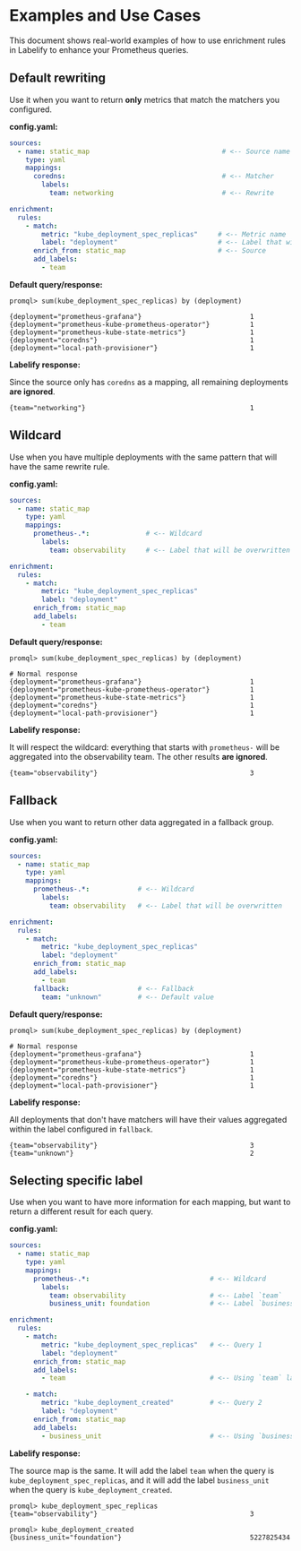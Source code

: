 # Examples and Use Cases

This document shows real-world examples of how to use enrichment rules in Labelify to enhance your Prometheus queries.

## Default rewriting

Use it when you want to return **only** metrics that match the matchers you configured.

**config.yaml:**
```yaml
sources:
  - name: static_map                                 # <-- Source name
    type: yaml
    mappings:
      coredns:                                       # <-- Matcher
        labels:
          team: networking                           # <-- Rewrite

enrichment:
  rules:
    - match:
        metric: "kube_deployment_spec_replicas"     # <-- Metric name
        label: "deployment"                         # <-- Label that will be overwritten
      enrich_from: static_map                       # <-- Source
      add_labels:
        - team
```

**Default query/response:**
```
promql> sum(kube_deployment_spec_replicas) by (deployment)

{deployment="prometheus-grafana"}                           1
{deployment="prometheus-kube-prometheus-operator"}          1
{deployment="prometheus-kube-state-metrics"}                1
{deployment="coredns"}                                      1
{deployment="local-path-provisioner"}                       1
```

**Labelify response:**

Since the source only has `coredns` as a mapping, all remaining deployments **are ignored**.

```
{team="networking"}                                         1
```

## Wildcard

Use when you have multiple deployments with the same pattern that will have the same rewrite rule.

**config.yaml:**
```yaml
sources:
  - name: static_map
    type: yaml
    mappings:
      prometheus-.*:              # <-- Wildcard
        labels:
          team: observability     # <-- Label that will be overwritten

enrichment:
  rules:
    - match:
        metric: "kube_deployment_spec_replicas"
        label: "deployment"
      enrich_from: static_map
      add_labels:
        - team
```

**Default query/response:**
```
promql> sum(kube_deployment_spec_replicas) by (deployment)

# Normal response
{deployment="prometheus-grafana"}                           1
{deployment="prometheus-kube-prometheus-operator"}          1
{deployment="prometheus-kube-state-metrics"}                1
{deployment="coredns"}                                      1
{deployment="local-path-provisioner"}                       1
```

**Labelify response:**

It will respect the wildcard: everything that starts with `prometheus-` will be aggregated into the observability team. The other results **are ignored**.

```
{team="observability"}                                      3
```

## Fallback

Use when you want to return other data aggregated in a fallback group.

**config.yaml:**
```yaml
sources:
  - name: static_map
    type: yaml
    mappings:
      prometheus-.*:            # <-- Wildcard
        labels:
          team: observability   # <-- Label that will be overwritten

enrichment:
  rules:
    - match:
        metric: "kube_deployment_spec_replicas"
        label: "deployment"
      enrich_from: static_map
      add_labels:
        - team
      fallback:                 # <-- Fallback
        team: "unknown"         # <-- Default value
```

**Default query/response:**
```
promql> sum(kube_deployment_spec_replicas) by (deployment)

# Normal response
{deployment="prometheus-grafana"}                           1
{deployment="prometheus-kube-prometheus-operator"}          1
{deployment="prometheus-kube-state-metrics"}                1
{deployment="coredns"}                                      1
{deployment="local-path-provisioner"}                       1
```

**Labelify response:**

All deployments that don't have matchers will have their values aggregated within the label configured in `fallback`.

```
{team="observability"}                                      3
{team="unknown"}                                            2
```

## Selecting specific label

Use when you want to have more information for each mapping, but want to return a different result for each query.

**config.yaml:**
```yaml
sources:
  - name: static_map
    type: yaml
    mappings:
      prometheus-.*:                              # <-- Wildcard
        labels:
          team: observability                     # <-- Label `team`
          business_unit: foundation               # <-- Label `business_unit`

enrichment:
  rules:
    - match:
        metric: "kube_deployment_spec_replicas"   # <-- Query 1
        label: "deployment"
      enrich_from: static_map
      add_labels:
        - team                                    # <-- Using `team` label

    - match:
        metric: "kube_deployment_created"         # <-- Query 2
        label: "deployment"
      enrich_from: static_map
      add_labels:
        - business_unit                           # <-- Using `business_unit` label
```

**Labelify response:**

The source map is the same. It will add the label `team` when the query is `kube_deployment_spec_replicas`, and it will add the label `business_unit` when the query is `kube_deployment_created`.

```
promql> kube_deployment_spec_replicas
{team="observability"}                                      3

promql> kube_deployment_created
{business_unit="foundation"}                                5227825434
```
